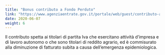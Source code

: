 ```yaml
---
title: "Bonus contributo a Fondo Perduto"
link: "https://www.agenziaentrate.gov.it/portale/web/guest/contributo-a-fondo-perduto"
date: 2020-06-07
weight: 6
---
```


Il contributo spetta ai titolari di partita Iva che esercitano attività d’impresa e di lavoro autonomo o che sono titolari di reddito agrario, ed è commisurato alla diminuzione di fatturato subita a causa dell’emergenza epidemiologica.
